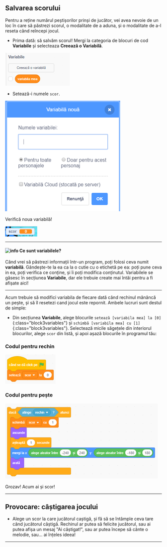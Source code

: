 ## Salvarea scorului

Pentru a reține numărul peștișorilor prinși de jucător, vei avea nevoie de un loc în care să păstrezi scorul, o modalitate de a aduna, și o modalitate de a-l reseta când reîncepi jocul.

+ Prima dată: să salvăm scorul! Mergi la categoria de blocuri de cod **Variabile** și selecteaza **Creează o Variabilă**.

![](images/catch5.png)

+ Setează-i numele `scor`. 

![](images/catch6.png)

Verifică noua variabilă!

![Variabila Scor este afișată pe scenă](images/scoreVariableStage.png)

---
#### ![info](/images/info.png) Ce sunt variabilele?

Când vrei să păstrezi informații într-un program, poți folosi ceva numit **variabilă**. Gândește-te la ea ca la o cutie cu o etichetă pe ea: poți pune ceva in ea, poți verifica ce conține, și îi poți modifica conținutul. Variabilele se găsesc în secțiunea **Variabile**, dar ele trebuie create mai întâi pentru a fi afișate aici!

---

Acum trebuie să modifici variabila de fiecare dată când rechinul mănâncă un pește, și să îl resetezi cand jocul este repornit. Ambele lucruri sunt destul de simple:

+ Din secțiunea **Variabile**, alege blocurile `setează [variabila mea] la [0]`{:class="block3variables"} și `schimbă [variabila mea] cu [1]`{:class="block3variables"}. Selectează micile săgețele din interiorul blocurilor, alege `scor` din listă, și apoi așază blocurile în programul tău:

### Codul pentru rechin

![blocks_1546569190_9005241](images/blocks_1546569190_9005241.png)

### Codul pentru pește

![blocks_1546569191_975879](images/blocks_1546569191_975879.png)

Grozav! Acum ai și scor!

---

## Provocare: câștigarea jocului

+ Alege un scor la care jucătorul caștigă, și fă să se întâmple ceva tare când jucătorul câștigă. Rechinul ar putea să felicite jucătorul, sau ai putea afișa un mesaj "Ai câștigat!", sau ar putea începe să cânte o melodie, sau... ai înțeles ideea!

---
